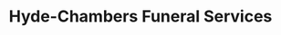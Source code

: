 ---
title: "Hyde-Chambers Funeral Services"
url: /bury-st-edmunds/hyde-chambers-funeral-services/
shop: funeral directors
---